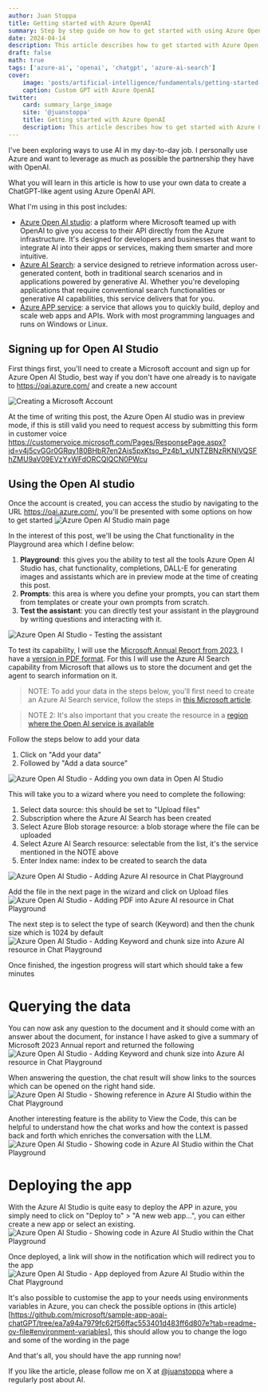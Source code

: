```yaml
---
author: Juan Stoppa
title: Getting started with Azure OpenAI
summary: Step by step guide on how to get started with using Azure Open AI and build ChatGPT like apps.
date: 2024-04-14
description: This article describes how to get started with Azure Open AI and build ChatGPT like apps.
draft: false
math: true
tags: ['azure-ai', 'openai', 'chatgpt', 'azure-ai-search']
cover:
    image: 'posts/artificial-intelligence/fundamentals/getting-started-with-azure-openai/azure-ai-open-ai.png'
    caption: Custom GPT with Azure OpenAI
twitter:
    card: summary_large_image
    site: '@juanstoppa'
    title: Getting started with Azure OpenAI
    description: This article describes how to get started with Azure Open AI and build ChatGPT like apps.
---
```


I've been exploring ways to use AI in my day-to-day job. I personally use Azure and want to leverage as much as possible the partnership they have with OpenAI.

What you will learn in this article is how to use your own data to create a ChatGPT-like agent using Azure OpenAI API.

What I'm using in this post includes:

-   [Azure Open AI studio](https://oai.azure.com/): a platform where Microsoft teamed up with OpenAI to give you access to their API directly from the Azure infrastructure. It's designed for developers and businesses that want to integrate AI into their apps or services, making them smarter and more intuitive.
-   [Azure AI Search](https://azure.microsoft.com/en-gb/products/ai-services/ai-search): a service designed to retrieve information across user-generated content, both in traditional search scenarios and in applications powered by generative AI. Whether you're developing applications that require conventional search functionalities or generative AI capabilities, this service delivers that for you.
-   [Azure APP service](https://azure.microsoft.com/en-gb/products/app-service): a service that allows you to quickly build, deploy and scale web apps and APIs. Work with most programming languages and runs on Windows or Linux.

## Signing up for Open AI Studio

First things first, you'll need to create a Microsoft account and sign up for Azure Open AI Studio, best way if you don't have one already is to navigate to https://oai.azure.com/ and create a new account

![Creating a Microsoft Account](/posts/artificial-intelligence/fundamentals/getting-started-with-azure-openai/sign-up-for-microsoft-account.png)

At the time of writing this post, the Azure Open AI studio was in preview mode, if this is still valid you need to request access by submitting this form in customer voice https://customervoice.microsoft.com/Pages/ResponsePage.aspx?id=v4j5cvGGr0GRqy180BHbR7en2Ais5pxKtso_Pz4b1_xUNTZBNzRKNlVQSFhZMU9aV09EVzYxWFdORCQlQCN0PWcu

## Using the Open AI studio

Once the account is created, you can access the studio by navigating to the URL https://oai.azure.com/, you'll be presented with some options on how to get started
![Azure Open AI Studio main page](/posts/artificial-intelligence/fundamentals/getting-started-with-azure-openai/azure-open-ai-studio-main-page.png)

In the interest of this post, we'll be using the Chat functionality in the Playground area which I define below:

1. **Playground**: this gives you the ability to test all the tools Azure Open AI Studio has, chat functionality, completions, DALL-E for generating images and assistants which are in preview mode at the time of creating this post.
2. **Prompts**: this area is where you define your prompts, you can start them from templates or create your own prompts from scratch.
3. **Test the assistant**: you can directly test your assistant in the playground by writing questions and interacting with it.

![Azure Open AI Studio - Testing the assistant](/posts/artificial-intelligence/fundamentals/getting-started-with-azure-openai/azure-open-ai-studio-chat-playground.png)

To test its capability, I will use the [Microsoft Annual Report from 2023](https://view.officeapps.live.com/op/view.aspx?src=https%3A%2F%2Fc.s-microsoft.com%2Fen-us%2FCMSFiles%2F2023_Annual_Report.docx%3Fversion%3Ddfd6ff7f-0999-881d-bedf-c6d9dadab40b&wdOrigin=BROWSELINK), I have a [version in PDF format](/posts/artificial-intelligence/fundamentals/getting-started-with-azure-openai/Microsoft_2023_Annual_Report.pdf). For this I will use the Azure AI Search capability from Microsoft that allows us to store the document and get the agent to search information on it.

> NOTE: To add your data in the steps below, you'll first need to create an Azure AI Search service, follow the steps in [this Microsoft article](https://learn.microsoft.com/en-us/azure/search/search-create-service-portal).

> NOTE 2: It's also important that you create the resource in a [region where the Open AI service is available](https://learn.microsoft.com/en-us/azure/ai-services/openai/concepts/use-your-data?tabs=ai-search#regional-availability-and-model-support)

Follow the steps below to add your data

1. Click on "Add your data"
2. Followed by "Add a data source"

![Azure Open AI Studio - Adding you own data in Open AI Studio](/posts/artificial-intelligence/fundamentals/getting-started-with-azure-openai/adding-your-data-in-azure-open-ai-studio.png)

This will take you to a wizard where you need to complete the following:

1. Select data source: this should be set to "Upload files"
2. Subscription where the Azure AI Search has been created
3. Select Azure Blob storage resource: a blob storage where the file can be uploaded
4. Select Azure AI Search resource: selectable from the list, it's the service mentioned in the NOTE above
5. Enter Index name: index to be created to search the data

![Azure Open AI Studio - Adding Azure AI resource in Chat Playground](/posts/artificial-intelligence/fundamentals/getting-started-with-azure-openai/adding-azure-ai-to-azure-open-ai-chat-playground.png)

Add the file in the next page in the wizard and click on Upload files
![Azure Open AI Studio - Adding PDF into Azure AI resource in Chat Playground](/posts/artificial-intelligence/fundamentals/getting-started-with-azure-openai/adding-pdf-azure-open-ai-chat-playground.png)

The next step is to select the type of search (Keyword) and then the chunk size which is 1024 by default
![Azure Open AI Studio - Adding Keyword and chunk size into Azure AI resource in Chat Playground](/posts/artificial-intelligence/fundamentals/getting-started-with-azure-openai/adding-your-data-azure-open-ai-keyword-size.png)

Once finished, the ingestion progress will start which should take a few minutes

# Querying the data

You can now ask any question to the document and it should come with an answer about the document, for instance I have asked to give a summary of Microsoft 2023 Annual report and returned the following
![Azure Open AI Studio - Adding Keyword and chunk size into Azure AI resource in Chat Playground](/posts/artificial-intelligence/fundamentals/getting-started-with-azure-openai/querying-data-in-auzre-open-ai-studio.png)

When answering the question, the chat result will show links to the sources which can be opened on the right hand side.
![Azure Open AI Studio - Showing reference in Azure AI Studio within the Chat Playground](/posts/artificial-intelligence/fundamentals/getting-started-with-azure-openai/showing-references-in-azure-open-ai-studio.png)

Another interesting feature is the ability to View the Code, this can be helpful to understand how the chat works and how the context is passed back and forth which enriches the conversation with the LLM.
![Azure Open AI Studio - Showing code in Azure AI Studio within the Chat Playground](/posts/artificial-intelligence/fundamentals/getting-started-with-azure-openai/showing-code-azure-ai-studio-open-ai-chat-playground.png)

# Deploying the app

With the Azure AI Studio is quite easy to deploy the APP in azure, you simply need to click on "Deploy to" > "A new web app...", you can either create a new app or select an existing.
![Azure Open AI Studio - Showing code in Azure AI Studio within the Chat Playground](/posts/artificial-intelligence/fundamentals/getting-started-with-azure-openai/deploying-app-from-azure-ai-studio.png)

Once deployed, a link will show in the notification which will redirect you to the app
![Azure Open AI Studio - App deployed from Azure AI Studio within the Chat Playground](/posts/artificial-intelligence/fundamentals/getting-started-with-azure-openai/app-deployed-to-azure-from-azure-open-ai-studio.png)

It's also possible to customise the app to your needs using environments variables in Azure, you can check the possible options in (this article)[https://github.com/microsoft/sample-app-aoai-chatGPT/tree/ea7a94a7979fc62f56ffac553401d483ff6d807e?tab=readme-ov-file#environment-variables], this should allow you to change the logo and some of the wording in the page

And that's all, you should have the app running now!

If you like the article, please follow me on X at [@juanstoppa](https://twitter.com/juanstoppa) where a regularly post about AI.
